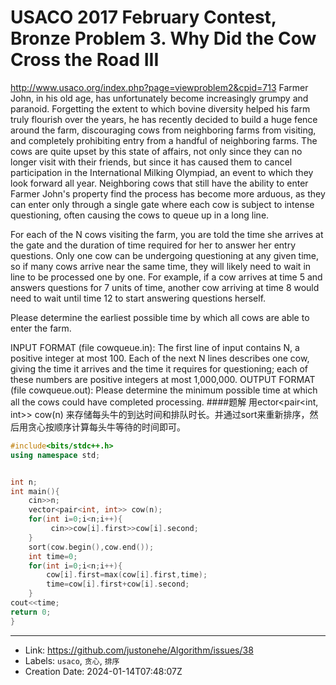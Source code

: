 # USACO 2017 February Contest, Bronze Problem 3. Why Did the Cow Cross the Road III

http://www.usaco.org/index.php?page=viewproblem2&cpid=713
Farmer John, in his old age, has unfortunately become increasingly grumpy and paranoid. Forgetting the extent to which bovine diversity helped his farm truly flourish over the years, he has recently decided to build a huge fence around the farm, discouraging cows from neighboring farms from visiting, and completely prohibiting entry from a handful of neighboring farms. The cows are quite upset by this state of affairs, not only since they can no longer visit with their friends, but since it has caused them to cancel participation in the International Milking Olympiad, an event to which they look forward all year.
Neighboring cows that still have the ability to enter Farmer John's property find the process has become more arduous, as they can enter only through a single gate where each cow is subject to intense questioning, often causing the cows to queue up in a long line.

For each of the N
 cows visiting the farm, you are told the time she arrives at the gate and the duration of time required for her to answer her entry questions. Only one cow can be undergoing questioning at any given time, so if many cows arrive near the same time, they will likely need to wait in line to be processed one by one. For example, if a cow arrives at time 5 and answers questions for 7 units of time, another cow arriving at time 8 would need to wait until time 12 to start answering questions herself.

Please determine the earliest possible time by which all cows are able to enter the farm.

INPUT FORMAT (file cowqueue.in):
The first line of input contains N, a positive integer at most 100. Each of the next N lines describes one cow, giving the time it arrives and the time it requires for questioning; each of these numbers are positive integers at most 1,000,000.
OUTPUT FORMAT (file cowqueue.out):
Please determine the minimum possible time at which all the cows could have completed processing.
####题解
用ector<pair<int, int>> cow(n) 来存储每头牛的到达时间和排队时长。并通过sort来重新排序，然后用贪心按顺序计算每头牛等待的时间即可。
```C++
#include<bits/stdc++.h>
using namespace std;


int n;
int main(){
	cin>>n;
	vector<pair<int, int>> cow(n);
	for(int i=0;i<n;i++){
		 cin>>cow[i].first>>cow[i].second;
	}
	sort(cow.begin(),cow.end());
	int time=0;
	for(int i=0;i<n;i++){
		cow[i].first=max(cow[i].first,time);
		time=cow[i].first+cow[i].second;
	}
cout<<time;
return 0;
}
```

---

* Link: https://github.com/justonehe/Algorithm/issues/38
* Labels: `usaco`, `贪心`, `排序`
* Creation Date: 2024-01-14T07:48:07Z

